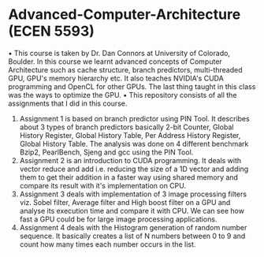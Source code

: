 # Advanced-Computer-Architecture (ECEN 5593)
•	This course is taken by Dr. Dan Connors at University of Colorado, Boulder. In this course we learnt advanced concepts of Computer Architecture such as cache structure, branch predictors, multi-threaded GPU, GPU's memory hierarchy etc. It also teaches NVIDIA's CUDA programming and OpenCL for other GPUs. The last thing taught in this class was the ways to optimize the GPU.
•	This repository consists of all the assignments that I did in this course. 
1.	Assignment 1 is based on branch predictor using PIN Tool. It describes about 3 types of branch predictors basically 2-bit Counter, Global History Register, Global History Table, Per Address History Register, Global History Table. The analysis was done on 4 different benchmark Bzip2, PearlBench, Sjeng and gcc using the PIN Tool.
2.	Assignment 2 is an introduction to CUDA programming. It deals with vector reduce and add i.e. reducing the size of a 1D vector and adding them to get their addition in a faster way using shared memory and compare its result with it's implementation on CPU.
3.	Assignment 3 deals with implementation of 3 image processing filters viz. Sobel filter, Average filter and High boost filter on a GPU and analyse its execution time and compare it with CPU. We can see how fast a GPU could be for large image processing applications.
4.	Assignment 4 deals with the Histogram generation of random number sequence. It basically creates a list of N numbers between 0 to 9 and count how many times each number occurs in the list.
